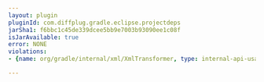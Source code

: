 ```yaml
---
layout: plugin
pluginId: com.diffplug.gradle.eclipse.projectdeps
jarSha1: f6bbc1c45de339dcee5bb9e7003b93090ee1c08f
isJarAvailable: true
error: NONE
violations:
- {name: org/gradle/internal/xml/XmlTransformer, type: internal-api-usage}

---
```

